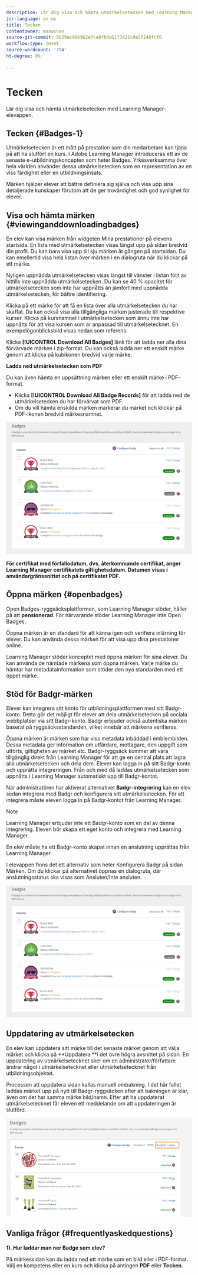 ```yaml
---
description: Lär dig visa och hämta utmärkelsetecken med Learning Manager-elevappen.
jcr-language: en_us
title: Tecken
contentowner: manochan
source-git-commit: 8b29ac996962e7ce8fbda51f3421c9a5f248fcf6
workflow-type: tm+mt
source-wordcount: '794'
ht-degree: 0%

---
```




# Tecken

Lär dig visa och hämta utmärkelsetecken med Learning Manager-elevappen.

## Tecken {#Badges-1}

Utmärkelsetecken är ett mått på prestation som din medarbetare kan tjäna på att ha slutfört en kurs. I Adobe Learning Manager introduceras ett av de senaste e-utbildningskoncepten som heter Badges. Yrkesverksamma över hela världen använder dessa utmärkelsetecken som en representation av en viss färdighet eller en utbildningsinsats.

Märken hjälper elever att bättre definiera sig själva och visa upp sina detaljerade kunskaper förutom att de ger trovärdighet och god synlighet för elever.

## Visa och hämta märken {#viewinganddownloadingbadges}

En elev kan visa märken från widgeten Mina prestationer på elevens startsida. En lista med utmärkelsetecken visas längst upp på sidan bredvid din profil. Du kan bara visa upp till sju märken åt gången på startsidan. Du kan emellertid visa hela listan över märken i en dialogruta när du klickar på ett märke.

Nyligen uppnådda utmärkelsetecken visas längst till vänster i listan följt av hittills inte uppnådda utmärkelsetecken. Du kan se 40 % opacitet för utmärkelsetecken som inte har uppnåtts än jämfört med uppnådda utmärkelsetecken, för bättre identifiering.

Klicka på ett märke för att få en lista över alla utmärkelsetecken du har skaffat. Du kan också visa alla tillgängliga märken justerade till respektive kurser. Klicka på kursnamnet i utmärkelsetecken som ännu inte har uppnåtts för att visa kursen som är anpassad till utmärkelsetecknet. En exempelögonblicksbild visas nedan som referens.

Klicka **[!UICONTROL Download All Badges]** länk för att ladda ner alla dina förvärvade märken i zip-format. Du kan också ladda ner ett enskilt märke genom att klicka på kubikonen bredvid varje märke.

**Ladda ned utmärkelsetecken som PDF**

Du kan även hämta en uppsättning märken eller ett enskilt märke i PDF-format.

* Klicka **[!UICONTROL Download All Badge Records]** för att ladda ned de utmärkelsetecken du har förvärvat som PDF.
* Om du vill hämta enskilda märken markerar du märket och klickar på PDF-ikonen bredvid märkesnamnet.

![](assets/badges.png)

**För certifikat med förfallodatum, dvs. återkommande certifikat, anger Learning Manager certifikatets giltighetsdatum. Datumen visas i användargränssnittet och på certifikatet PDF.**

## Öppna märken {#openbadges}

Open Badges-ryggsäcksplattformen, som Learning Manager stöder, håller på att **pensionerad**. För närvarande stöder Learning Manager inte Open Badges.

Öppna märken är en standard för att känna igen och verifiera inlärning för elever. Du kan använda dessa märken för att visa upp dina prestationer online.

Learning Manager stöder konceptet med öppna märken för sina elever. Du kan använda de hämtade märkena som öppna märken. Varje märke du hämtar har metadatainformation som stöder den nya standarden med ett öppet märke.

## Stöd för Badgr-märken

Elever kan integrera sitt konto för utbildningsplattformen med sitt Badgr-konto. Detta gör det möjligt för elever att dela utmärkelsetecken på sociala webbplatser via sitt Badgr-konto. Badgr erbjuder också autentiska märken baserat på ryggsäcksstandarden, vilket innebär att märkena verifieras.

Öppna märken är märken som har viss metadata inbäddad i emblembilden. Dessa metadata ger information om utfärdare, mottagare, den uppgift som utförts, giltigheten av märket etc. Badgr-ryggsäck kommer att vara tillgänglig direkt från Learning Manager för att ge en central plats att lagra alla utmärkelsetecken och dela dem. Elever kan logga in på sitt Badgr-konto och upprätta integreringen. Från och med då laddas utmärkelsetecken som uppnåtts i Learning Manager automatiskt upp till Badgr-kontot.

När administratören har aktiverat alternativet **Badgr-integrering** kan en elev sedan integrera med Badgr och konfigurera sitt utmärkelsetecken. För att integrera måste eleven logga in på Badgr-kontot från Learning Manager.

>[!NOTE]
>
>Learning Manager erbjuder inte ett Badgr-konto som en del av denna integrering. Eleven bör skapa ett eget konto och integrera med Learning Manager.

En elev måste ha ett Badgr-konto skapat innan en anslutning upprättas från Learning Manager.

I elevappen finns det ett alternativ som heter Konfigurera Badgr på sidan Märken. Om du klickar på alternativet öppnas en dialogruta, där anslutningsstatus ska visas som Ansluten/Inte ansluten.

![](assets/badges.png)

## Uppdatering av utmärkelsetecken

En elev kan uppdatera sitt märke till det senaste märket genom att välja märket och klicka på **Uppdatera **i det övre högra avsnittet på sidan. En uppdatering av utmärkelsetecknet sker om en administratör/författare ändrar något i utmärkelsetecknet eller utmärkelsetecknet från utbildningsobjektet.

Processen att uppdatera sidan kallas manuell ombakning. I det här fallet laddas märket upp på nytt till Badgr-ryggsäcken efter att bakningen är klar, även om det har samma märke bild/namn. Efter att ha uppdaterat utmärkelsetecknet får eleven ett meddelande om att uppdateringen är slutförd.

![](assets/badge-update.png)

## Vanliga frågor {#frequentlyaskedquestions}

**1). Hur laddar man ner Badge som elev?**

På märkessidan kan du ladda ned ett märke som en bild eller i PDF-format. Välj en kompetens eller en kurs och klicka på antingen **PDF** eller **Tecken**.
